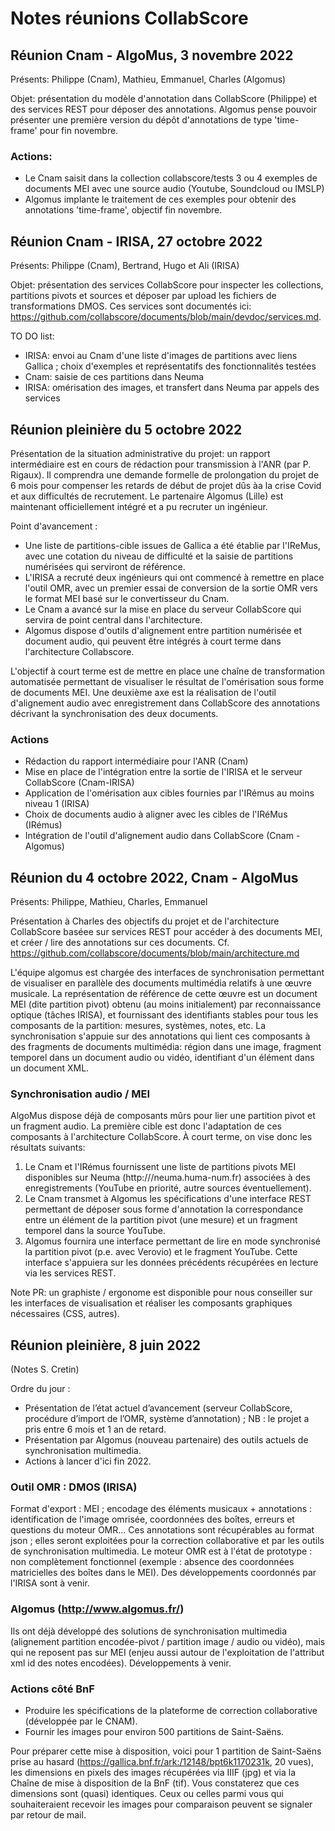 # Notes réunions CollabScore


## Réunion Cnam - AlgoMus, 3 novembre 2022

Présents: Philippe (Cnam), Mathieu, Emmanuel, Charles (Algomus)

Objet: présentation du modèle d'annotation dans CollabScore (Philippe) et des services REST pour déposer des annotations. Algomus pense pouvoir présenter une première version du dépôt d'annotations de type 'time-frame' pour fin novembre.

### Actions:

  - Le Cnam saisit dans la collection collabscore/tests 3 ou 4 exemples de documents MEI avec une source audio (Youtube, Soundcloud ou IMSLP)
  - Algomus implante le traitement de ces exemples pour obtenir des annotations 'time-frame', objectif fin novembre.


## Réunion Cnam - IRISA, 27 octobre 2022

Présents: Philippe (Cnam), Bertrand, Hugo et Ali (IRISA)

Objet: présentation des services CollabScore pour inspecter les collections, partitions pivots et sources et déposer par upload les fichiers de transformations DMOS. Ces services sont documentés ici: https://github.com/collabscore/documents/blob/main/devdoc/services.md.

TO DO list:

  - IRISA: envoi au Cnam d'une liste d'images de partitions avec liens Gallica ; choix d'exemples et représentatifs des fonctionnalités testées
  - Cnam: saisie de ces partitions dans Neuma
  - IRISA: omérisation des images, et transfert dans Neuma par appels des services

## Réunion pleinière du 5 octobre 2022

Présentation de la situation administrative du projet: un rapport intermédiaire est en cours de rédaction pour transmission à l'ANR (par P. Rigaux). Il comprendra une demande formelle de prolongation du projet de 6 mois pour compenser les retards de début de projet dûs àa la crise Covid et aux difficultés de recrutement. Le partenaire Algomus (Lille) est maintenant officiellement intégré et a pu recruter un ingénieur.

Point d'avancement :

  - Une liste de partitions-cible issues de Gallica a été établie par l'IReMus, avec une cotation du niveau de difficulté et la saisie de partitions numérisées qui serviront de référence.
  - L'IRISA a recruté deux ingénieurs qui ont commencé à remettre en place l'outil OMR, avec un premier essai de conversion de la sortie OMR vers le format MEI basé sur le convertisseur du Cnam. 
  - Le Cnam a avancé sur la mise en place du serveur CollabScore qui servira de point central dans l'architecture.
  - Algomus dispose d'outils d'alignement entre partition numérisée et document audio, qui peuvent être intégrés à court terme dans l'architecture Collabscore.

L'objectif à court terme est de mettre en place une chaîne de transformation automatisée permettant de visualiser le résultat de l'omérisation sous forme de documents MEI. Une deuxième axe est la réalisation de l'outil d'alignement audio avec enregistrement dans CollabScore des annotations décrivant la synchronisation des deux documents.


### Actions 

 - Rédaction du rapport intermédiaire pour l'ANR (Cnam)
 - Mise en place de l'intégration entre la sortie de l'IRISA et le serveur CollabScore (Cnam-IRISA)
 - Application de l'omérisation aux cibles fournies par l'IRémus au moins niveau 1 (IRISA)
 - Choix de documents audio à aligner avec les cibles de l'IRéMus (IRémus)
 - Intégration de l'outil d'alignement audio dans CollabScore (Cnam - Algomus)


## Réunion du 4 octobre 2022, Cnam - AlgoMus

Présents: Philippe, Mathieu, Charles, Emmanuel

Présentation à Charles des objectifs du projet et de l'architecture CollabScore baséee sur services REST pour accéder à des documents MEI, et créer / lire 
des annotations sur ces documents. Cf. https://github.com/collabscore/documents/blob/main/architecture.md

L'équipe algomus est chargée des interfaces de synchronisation permettant de visualiser en parallèle des documents 
multimédia relatifs à une œuvre musicale. La représentation de référence de cette œuvre est un document MEI (dite partition pivot)
obtenu 
(au moins initialement) par reconnaissance optique (tâches IRISA), et fournissant des identifiants stables pour tous
les composants de la partition: mesures, systèmes, notes, etc. La synchronisation s'appuie sur des annotations qui lient
ces composants à des fragments de documents multimédia: région dans une image, fragment temporel dans un document audio ou
vidéo, identifiant d'un élément dans un document XML.

### Synchronisation audio / MEI

AlgoMus dispose déjà de composants mûrs pour lier une partition pivot et un fragment audio. La première cible est donc 
l'adaptation de ces composants à l'architecture CollabScore. À court terme, on vise donc les résultats suivants:
 
  1. Le Cnam et l'IRémus fournissent une liste de partitions pivots MEI disponibles sur Neuma (http:///neuma.huma-num.fr)
     associées à des enregistrements (YouTube en priorité, autre sources éventuellement).
  2. Le Cnam transmet à Algomus les spécifications d'une interface REST permettant de déposer sous forme d'annotation
     la correspondance entre un élément de la partition pivot (une mesure) et un fragment temporel dans la source YouTube.
  3. Algomus fournira une interface permettant de lire en mode synchronisé la partition pivot (p.e. avec Verovio) et 
     le fragment YouTube.  Cette interface s'appuiera sur les données précédents récupérées en lecture via les services REST. 
    
 Note PR: un graphiste / ergonome est disponible pour nous conseiller sur les interfaces de visualisation et réaliser les
 composants graphiques nécessaires (CSS, autres).

## Réunion pleinière, 8 juin 2022

(Notes S. Cretin)

Ordre du jour :

  - Présentation de l’état actuel d’avancement (serveur CollabScore, procédure d’import de l’OMR, système d’annotation) ; NB : le projet a pris entre 6 mois et 1 an de retard.
  - Présentation par Algomus (nouveau partenaire) des outils actuels de synchronisation multimedia.
  - Actions à lancer d'ici fin 2022.

### Outil OMR : DMOS (IRISA)

Format d'export : MEI ; encodage des éléments musicaux + annotations : identification de l'image omrisée, coordonnées des boîtes, erreurs et questions du moteur OMR... Ces annotations sont récupérables au format json ; elles seront exploitées pour la correction collaborative et par les outils de synchronisation multimedia. Le moteur OMR est à l'état de prototype : non complètement fonctionnel (exemple : absence des coordonnées matricielles des boîtes dans le MEI). Des développements coordonnés par l'IRISA sont à venir.

### Algomus (http://www.algomus.fr/)

Ils ont déjà développé des solutions de synchronisation multimedia (alignement partition encodée-pivot / partition image / audio ou vidéo), mais qui ne reposent pas sur MEI (enjeu aussi autour de l'exploitation de l'attribut xml id des notes encodées). Développements à venir.

### Actions côté BnF

- Produire les spécifications de la plateforme de correction collaborative (développée par le CNAM).
- Fournir les images pour environ 500 partitions de Saint-Saëns.

Pour préparer cette mise à disposition, voici pour 1 partition de Saint-Saëns prise au hasard (https://gallica.bnf.fr/ark:/12148/bpt6k1170231k, 20 vues), les dimensions en pixels des images récupérées via IIIF (jpg) et via la Chaîne de mise à disposition de la BnF (tif). Vous constaterez que ces dimensions sont (quasi) identiques. Ceux ou celles parmi vous qui souhaiteraient recevoir les images pour comparaison peuvent se signaler par retour de mail.
